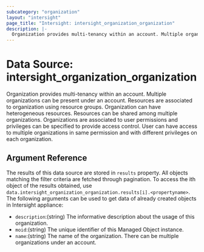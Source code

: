 ```yaml
---
subcategory: "organization"
layout: "intersight"
page_title: "Intersight: intersight_organization_organization"
description: |-
  Organization provides multi-tenancy within an account. Multiple organizations can be present under an account. Resources are associated to organization using resource groups. Organization can have heterogeneous resources. Resources can be shared among multiple organizations. Organizations are associated to user permissions and privileges can be specified to provide access control. User can have access to multiple organizations in same permission and with different privileges on each organization.
---
```


# Data Source: intersight_organization_organization
Organization provides multi-tenancy within an account. Multiple organizations can be present under an account. Resources are associated to organization using resource groups. Organization can have heterogeneous resources. Resources can be shared among multiple organizations. Organizations are associated to user permissions and privileges can be specified to provide access control. User can have access to multiple organizations in same permission and with different privileges on each organization.
## Argument Reference
The results of this data source are stored in `results` property.
All objects matching the filter criteria are fetched through pagination.
To access the ith object of the results obtained, use `data.intersight_organization_organization.results[i].<propertyname>`.
The following arguments can be used to get data of already created objects in Intersight appliance:
* `description`:(string) The informative description about the usage of this organization. 
* `moid`:(string) The unique identifier of this Managed Object instance. 
* `name`:(string) The name of the organization. There can be multiple organizations under an account. 
 